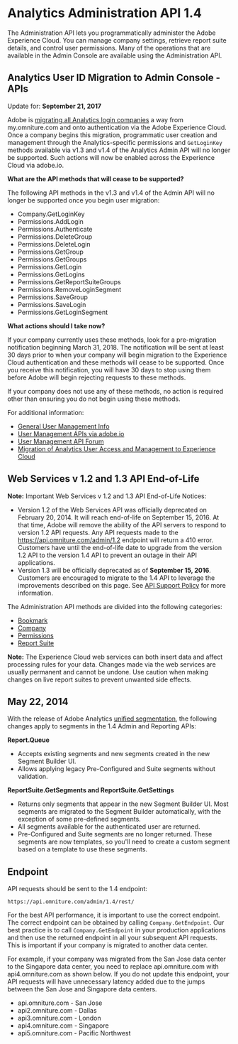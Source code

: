 # Analytics Administration API 1.4

The Administration API lets you programmatically administer the Adobe Experience Cloud. You can manage company settings, retrieve report suite details, and control user permissions. Many of the operations that are available in the Admin Console are available using the Administration API.

## Analytics User ID Migration to Admin Console - APIs

Update for: **September 21, 2017** 

Adobe is [migrating all Analytics login companies](https://marketing.adobe.com/resources/help/en_US/experience-cloud/admin-console/analytics-migration/) a way from my.omniture.com and onto authentication via the Adobe Experience Cloud. Once a company begins this migration, programmatic user creation and management through the Analytics-specific permissions and `GetLoginKey` methods available via v1.3 and v1.4 of the Analytics Admin API will no longer be supported. Such actions will now be enabled across the Experience Cloud via adobe.io.

**What are the API methods that will cease to be supported?** 

The following API methods in the v1.3 and v1.4 of the Admin API will no longer be supported once you begin user migration:

- Company.GetLoginKey
- Permissions.AddLogin
- Permissions.Authenticate
- Permissions.DeleteGroup
- Permissions.DeleteLogin
- Permissions.GetGroup
- Permissions.GetGroups
- Permissions.GetLogin
- Permissions.GetLogins
- Permissions.GetReportSuiteGroups
- Permissions.RemoveLoginSegment
- Permissions.SaveGroup
- Permissions.SaveLogin
- Permissions.GetLoginSegment

**What actions should I take now?** 

If your company currently uses these methods, look for a pre-migration notification beginning March 31, 2018. The notification will be sent at least 30 days prior to when your company will begin migration to the Experience Cloud authentication and these methods will cease to be supported. Once you receive this notification, you will have 30 days to stop using them before Adobe will begin rejecting requests to these methods.

If your company does not use any of these methods, no action is required other than ensuring you do not begin using these methods.

For additional information:

- [General User Management Info](https://helpx.adobe.com/enterprise/help/users.html)
- [User Management APIs via adobe.io](https://www.adobe.io/apis/cloudplatform/usermanagement/docs/gettingstarted.html)
- [User Management API Forum](https://forums.adobe.com/community/umapi/overview)
- [Migration of Analytics User Access and Management to Experience Cloud](https://marketing.adobe.com/resources/help/en_US/experience-cloud/admin-console/analytics-migration/)

## Web Services v 1.2 and 1.3 API End-of-Life

**Note:** Important Web Services v 1.2 and 1.3 API End-of-Life Notices:

- Version 1.2 of the Web Services API was officially deprecated on February 20, 2014. It will reach end-of-life on September 15, 2016. At that time, Adobe will remove the ability of the API servers to respond to version 1.2 API requests. Any API requests made to the https://api.omniture.com/admin/1.2 endpoint will return a 410 error. Customers have until the end-of-life date to upgrade from the version 1.2 API to the version 1.4 API to prevent an outage in their API applications.
- Version 1.3 will be officially deprecated as of **September 15, 2016**. Customers are encouraged to migrate to the 1.4 API to leverage the improvements described on this page. See [API Support Policy](../getting-started/c_API_Support_Policy.md) for more information.

The Administration API methods are divided into the following categories:

- [Bookmark](methods/bookmark/c_methods_bookmark.md#)
- [Company](methods/company/r_methods_company.md#)
- [Permissions](methods/permissions/r_methods_permissions.md#)
- [Report Suite](methods/report_suite/r_methods_reportsuite.md#)

**Note:** The Experience Cloud web services can both insert data and affect processing rules for your data. Changes made via the web services are usually permanent and cannot be undone. Use caution when making changes on live report suites to prevent unwanted side effects.

## May 22, 2014

With the release of Adobe Analytics [unified segmentation](https://marketing.adobe.com/resources/help/en_US/analytics/segment/seg_transition.html), the following changes apply to segments in the 1.4 Admin and Reporting APIs:

**Report.Queue** 

- Accepts existing segments and new segments created in the new Segment Builder UI.
- Allows applying legacy Pre-Configured and Suite segments without validation.

**ReportSuite.GetSegments and ReportSuite.GetSettings** 

- Returns only segments that appear in the new Segment Builder UI. Most segments are migrated to the Segment Builder automatically, with the exception of some pre-defined segments.
- All segments available for the authenticated user are returned.
- Pre-Configured and Suite segments are no longer returned. These segments are now templates, so you'll need to create a custom segment based on a template to use these segments.

## Endpoint

API requests should be sent to the 1.4 endpoint:

`https://api.omniture.com/admin/1.4/rest/`

For the best API performance, it is important to use the correct endpoint. The correct endpoint can be obtained by calling `Company.GetEndpoint`. Our best practice is to call `Company.GetEndpoint` in your production applications and then use the returned endpoint in all your subsequent API requests. This is important if your company is migrated to another data center.

For example, if your company was migrated from the San Jose data center to the Singapore data center, you need to replace api.omniture.com with api4.omniture.com as shown below. If you do not update this endpoint, your API requests will have unnecessary latency added due to the jumps between the San Jose and Singapore data centers.

- api.omniture.com - San Jose
- api2.omniture.com - Dallas
- api3.omniture.com - London
- api4.omniture.com - Singapore
- api5.omniture.com - Pacific Northwest
